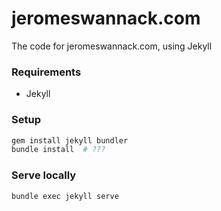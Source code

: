 # jeromeswannack.com

The code for jeromeswannack.com, using Jekyll

### Requirements

* Jekyll

### Setup

```bash
gem install jekyll bundler
bundle install  # ???
```

### Serve locally 

```bash
bundle exec jekyll serve
```